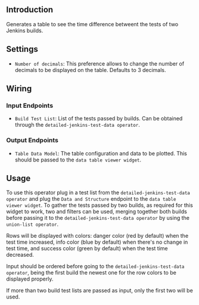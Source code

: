 ## Introduction

Generates a table to see the time difference betweent the tests of two Jenkins builds.

## Settings

- `Number of decimals`: This preference allows to change the number of decimals to be displayed on the table. Defaults to 3 decimals.

## Wiring

### Input Endpoints

- `Build Test List`: List of the tests passed by builds. Can be obtained through the `detailed-jenkins-test-data operator`.

### Output Endpoints

- `Table Data Model`: The table configuration and data to be plotted. This should be passed to the `data table viewer widget`.

## Usage

To use this operator plug in a test list from the `detailed-jenkins-test-data operator` and plug the `Data and Structure` endpoint to the `data table viewer widget`. To gather the tests passed by two builds, as required for this widget to work, two and filters can be used, merging together both builds before passing it to the `detailed-jenkins-test-data operator` by using the `union-list operator`.

Rows will be displayed with colors: danger color (red by default) when the test time increased, info color (blue by default) when there's no change in test time, and success color (green by default) when the test time decreased.

Input should be ordered before going to the `detailed-jenkins-test-data operator`, being the first build the newest one for the row colors to be displayed properly.

If more than two build test lists are passed as input, only the first two will be used.